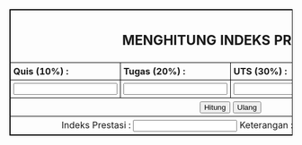 <html lang="en">

<head>
    <meta charset="UTF-8">
    <meta name="viewport" content="width=device-width, initial-scale=1.0">
    <title>tugas pertemuan 18</title>
</head>
<body>
    <script>
        function hitung() {
            // get the input values
            var quis = parseInt(document.getElementById("quis").value);
            var tugas = parseInt(document.getElementById("tugas").value);
            var uts = parseInt(document.getElementById("uts").value);
            var uas = parseInt(document.getElementById("uas").value);
            // calculate the weighted score
            var total = (quis * 0.1) + (tugas * 0.2) + (uts * 0.3) + (uas * 0.4);
            // determine the index achievement
            var indeks = "";
            if (total >= 80) {
                indeks = "A";
            } else if (total >= 68) {
                indeks = "B";
            } else if (total >= 55) {
                indeks = "C";
            } else if (total >= 38) {
                indeks = "D";
            } else {
                indeks = "E";
            }
            // set the output values
            document.getElementById("indeks").value = indeks;
            // determine the achievement description
            var keterangan = "";
            switch (indeks) {
                case "A":
                    keterangan = "Lulus dengan Sangat Baik";
                    break;
                case "B":
                    keterangan = "Lulus dengan Baik";
                    break;
                case "C":
                    keterangan = "Lulus dengan Cukup";
                    break;
                case "D":
                    keterangan = "Lulus dengan Kurang";
                    break;
                case "E":
                    keterangan = "Tidak Lulus";
                    break;
            }
            document.getElementById("keterangan").value = keterangan;
        }
        function resetForm() {
            document.getElementById("quis").value = '';
            document.getElementById("tugas").value = '';
            document.getElementById("uts").value = '';
            document.getElementById("uas").value = '';
            document.getElementById("indeks").value = '';
            document.getElementById("keterangan").value = '';
        }
    </script>
    <style>
        table,
        th,
        td {
            border: 1px solid black;
            border-collapse: collapse;
        }
        th,
        td {
            padding: 5px;
            text-align: left;
        }
    </style>
    </head>
    <body>
        <table border="1" align="center" width="70%">
            <tr>
                <td width="100%" colspan="4">
                    <h2 align="center">MENGHITUNG INDEKS PRESTASI</h2>
                </td>
            </tr>
            <tr>
            <tr>
                <th>Quis (10%) :</th>
                <th>Tugas (20%) :</th>
                <th>UTS (30%) :</th>
                <th>UAS (40%) :</th>
            </tr>
            <tr>
                <td><input type="number" id="quis" value=""></td>
                <td><input type="number" id="tugas" value=""></td>
                <td><input type="number" id="uts" value=""></td>
                <td><input type="number" id="uas" value=""></td>
            </tr>
            <tr>
                <td width="100%" colspan="4">
                    <center>
                        <button onclick="hitung()">Hitung</button>
                        <button onclick="resetForm()">Ulang</button>
                    </center>
                </td>
            </tr>
            <tr>
              <td width="100%" colspan="4">
                    <center>
                        Indeks Prestasi :
                        <input type="text" id="indeks" readonly> Keterangan :
                        <input type="text" id="keterangan" readonly>
                    </center>
                </td>
            </tr>
        </table>
        </center>
    </body>

</html>
